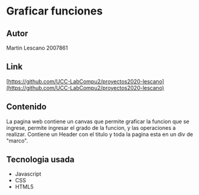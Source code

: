 # Graficar funciones
## Autor
Martin  Lescano 2007861

## Link

[https://github.com/UCC-LabCompu2/proyectos2020-lescano](https://github.com/UCC-LabCompu2/proyectos2020-lescano)

## Contenido
La pagina web contiene un canvas que permite graficar la funcion que se ingrese, permite ingresar el grado de la funcion, y las operaciones a realizar.
Contiene un Header con el titulo y toda la pagina esta en un div de "marco".

## Tecnologia usada
- Javascript
- CSS
- HTML5
